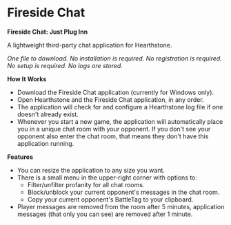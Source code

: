 # Fireside Chat
**Fireside Chat: Just Plug Inn**

A lightweight third-party chat application for Hearthstone.

*One file to download. No installation is required. No registration is required. No setup is required. No logs are stored.*

**How It Works**

* Download the Fireside Chat application (currently for Windows only).
* Open Hearthstone and the Fireside Chat application, in any order.
* The application will check for and configure a Hearthstone log file if one doesn't already exist.
* Whenever you start a new game, the application will automatically place you in a unique chat room with your opponent. If you don't see your opponent also enter the chat room, that means they don't have this application running.

**Features**

* You can resize the application to any size you want.
* There is a small menu in the upper-right corner with options to:
   * Filter/unfilter profanity for all chat rooms.
   * Block/unblock your current opponent's messages in the chat room.
   * Copy your current opponent's BattleTag to your clipboard.
* Player messages are removed from the room after 5 minutes, application messages (that only you can see) are removed after 1 minute.
